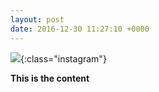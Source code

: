 ```yaml
---
layout: post
date: 2016-12-30 11:27:10 +0000
---
```


![](/media/IG2016-12-30-41231.jpg){:class="instagram"}

<b>This is the content</b>